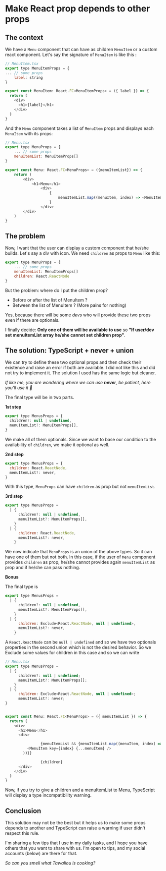 # Make React prop depends to other props

## The context

We have a `Menu` component that can have as children `MenuItem` or a custom react component.
Let's say the signature of `MenuItem` is like this :

```js
// MenuItem.tsx
export type MenuItemProps = {
... // some props
	label: string
}

export const MenuItem: React.FC<MenuItemProps> = ({ label }) => {
  return (
    <div>
      <h1>{label}</h1>
    </div>
  )
}
```

And the `Menu` component takes a list of `MenuItem` props and displays each `MenuItem` with its props:

```js
// Menu.tsx
export type MenuProps = {
	... // some props
	menuItemList: MenuItemProps[]
}

export const Menu: React.FC<MenuProps> = ({menuItemList}) => {
	return (
		<div>
			<h1>Menu</h1>
				<div>
					{
						menuItemList.map((menuItem, index) => <MenuItem key={index} {...menuItem} />)
					}
				</div>
		</div>
	)
}

```

## The problem

Now, I want that the user can display a custom component that he/she builds. Let's say a div with icon. We need `children` as props to `Menu` like this:

```js
export type MenuProps = {
	... // some props
	menuItemList: MenuItemProps[]
	children: React.ReactNode
}
```

But the problem: where do I put the children prop?

- Before or after the list of MenuItem ?
- Between the list of MenuItem ? (More pains for nothing)

Yes, because there will be some _devs_ who will provide these two props even if there are optionals.

I finally decide: **Only one of them will be available to use** so **"If user/dev set menuItemList array he/she cannot set children prop"**.

## The solution: TypeScript + never + union

We can try to define these two optional props and then check their existence and raise an error if both are available.
I did not like this and did not try to implement it. The solution I used has the same logic but cleaner.

_If like me, you are wondering where we can use **never**, be patient, here you'll use it 🤣_

The final type will be in two parts.

**1st step**

```js
export type MenusProps = {
  children?: null | undefined,
  menuItemList?: MenuItemProps[],
}
```

We make all of them optionals. Since we want to base our condition to the availability of `children`, we make it optional as well.

**2nd step**

```js
export type MenusProps = {
  children: React.ReactNode,
  menuItemList?: never,
}
```

With this type, `MenuProps` can have `children` as prop but not `menuItemList`.

**3rd step**

```js
export type MenusProps =
  | {
      children?: null | undefined,
      menuItemList?: MenuItemProps[],
    }
  | {
      children: React.ReactNode,
      menuItemList?: never,
    }
```

We now indicate that `MenuProps` is an union of the above types. So it can have one of them but not both.
In this case, if the user of `Menu` component provides `children` as prop, he/she cannot provides again `menuItemList` as
prop and if he/she can pass nothing.

**Bonus**

The final type is

```js
export type MenusProps =
  | {
      children?: null | undefined,
      menuItemList?: MenuItemProps[],
    }
  | {
      children: Exclude<React.ReactNode, null | undefined>,
      menuItemList?: never,
    }
```

A `React.ReactNode` can be `null | undefined` and so we have two optionals properties in the second union which is not the desired behavior. So we Exclude
some values for children in this case and so we can write

```js
// Menu.tsx
export type MenusProps =
  | {
      children?: null | undefined;
      menuItemList?: MenuItemProps[];
    }
  | {
      children: Exclude<React.ReactNode, null | undefined>;
      menuItemList?: never;
}


export const Menu: React.FC<MenuProps> = ({ menuItemList }) => {
  return (
    <div>
      <h1>Menu</h1>
      <div>

				{menuItemList && {menuItemList.map((menuItem, index) => (
          <MenuItem key={index} {...menuItem} />
        ))}}

				{children}
      </div>
    </div>
  )
}

```

Now, if you try to give a children and a menuItemList to Menu, TypeScript will display a type incompatibility warning.

## Conclusion

This solution may not be the best but it helps us to make some props depends to another and TypeScript can raise a
warning if user didn't
respect this rule.

I'm sharing a few tips that I use in my daily tasks, and I hope you have others that you want to share with us.
I'm open to tips, and my social accounts (below) are there for that.

_So can you smell what Tawaliou is cooking?_
